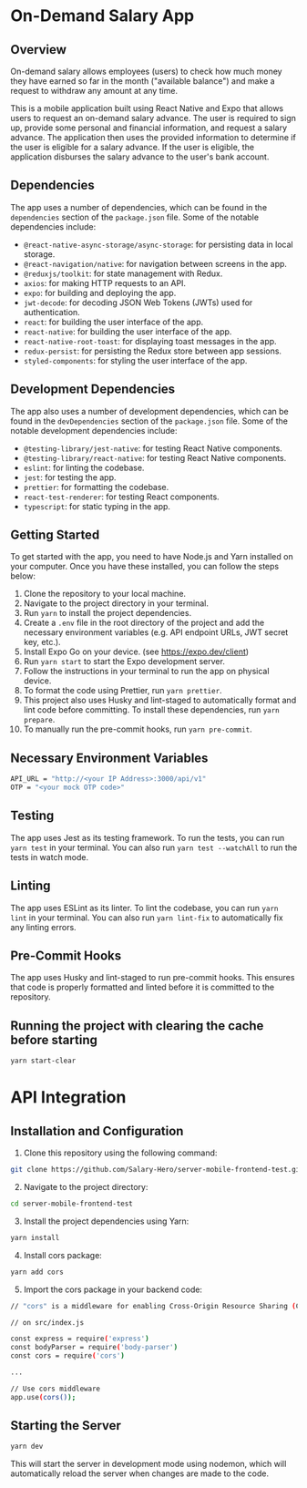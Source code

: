 # On-Demand Salary App

## Overview

On-demand salary allows employees (users) to check how much money they have earned so far in the month ("available balance") and make a request to withdraw any amount at any time.

This is a mobile application built using React Native and Expo that allows users to request an on-demand salary advance. The user is required to sign up, provide some personal and financial information, and request a salary advance. The application then uses the provided information to determine if the user is eligible for a salary advance. If the user is eligible, the application disburses the salary advance to the user's bank account.

## Dependencies

The app uses a number of dependencies, which can be found in the `dependencies` section of the `package.json` file. Some of the notable dependencies include:

- `@react-native-async-storage/async-storage`: for persisting data in local storage.
- `@react-navigation/native`: for navigation between screens in the app.
- `@reduxjs/toolkit`: for state management with Redux.
- `axios`: for making HTTP requests to an API.
- `expo`: for building and deploying the app.
- `jwt-decode`: for decoding JSON Web Tokens (JWTs) used for authentication.
- `react`: for building the user interface of the app.
- `react-native`: for building the user interface of the app.
- `react-native-root-toast`: for displaying toast messages in the app.
- `redux-persist`: for persisting the Redux store between app sessions.
- `styled-components`: for styling the user interface of the app.

## Development Dependencies

The app also uses a number of development dependencies, which can be found in the `devDependencies` section of the `package.json` file. Some of the notable development dependencies include:

- `@testing-library/jest-native`: for testing React Native components.
- `@testing-library/react-native`: for testing React Native components.
- `eslint`: for linting the codebase.
- `jest`: for testing the app.
- `prettier`: for formatting the codebase.
- `react-test-renderer`: for testing React components.
- `typescript`: for static typing in the app.

## Getting Started

To get started with the app, you need to have Node.js and Yarn installed on your computer. Once you have these installed, you can follow the steps below:

1. Clone the repository to your local machine.
2. Navigate to the project directory in your terminal.
3. Run `yarn` to install the project dependencies.
4. Create a `.env` file in the root directory of the project and add the necessary environment variables (e.g. API endpoint URLs, JWT secret key, etc.).
5. Install Expo Go on your device. (see https://expo.dev/client)
6. Run `yarn start` to start the Expo development server.
7. Follow the instructions in your terminal to run the app on physical device.
8. To format the code using Prettier, run `yarn prettier`.
9. This project also uses Husky and lint-staged to automatically format and lint code before committing. To install these dependencies, run `yarn prepare`.
10. To manually run the pre-commit hooks, run `yarn pre-commit`.

## Necessary Environment Variables

```sh
API_URL = "http://<your IP Address>:3000/api/v1"
OTP = "<your mock OTP code>"
```

## Testing

The app uses Jest as its testing framework. To run the tests, you can run `yarn test` in your terminal. You can also run `yarn test --watchAll` to run the tests in watch mode.

## Linting

The app uses ESLint as its linter. To lint the codebase, you can run `yarn lint` in your terminal. You can also run `yarn lint-fix` to automatically fix any linting errors.

## Pre-Commit Hooks

The app uses Husky and lint-staged to run pre-commit hooks. This ensures that code is properly formatted and linted before it is committed to the repository.

## Running the project with clearing the cache before starting

```sh
yarn start-clear
```

# API Integration

## Installation and Configuration

1. Clone this repository using the following command:

```sh
git clone https://github.com/Salary-Hero/server-mobile-frontend-test.git
```

2. Navigate to the project directory:

```sh
cd server-mobile-frontend-test
```

3. Install the project dependencies using Yarn:

```sh
yarn install
```
4. Install cors package:

```sh
yarn add cors
```
5. Import the cors package in your backend code:

```sh
// "cors" is a middleware for enabling Cross-Origin Resource Sharing (CORS) in the server.

// on src/index.js

const express = require('express')
const bodyParser = require('body-parser')
const cors = require('cors')

...

// Use cors middleware
app.use(cors());
```

## Starting the Server

```sh
yarn dev
```

This will start the server in development mode using nodemon, which will automatically reload the server when changes are made to the code.

